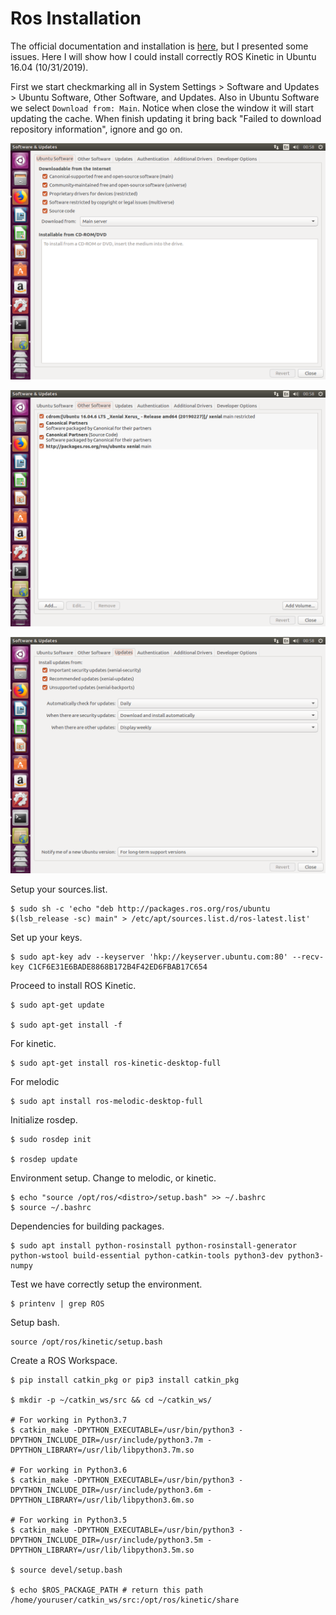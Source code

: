 # Ros Installation
The official documentation and installation is [here](http://wiki.ros.org/kinetic/Installation/Ubuntu), but I presented some issues. Here I will show how I could install correctly ROS Kinetic in Ubuntu 16.04 (10/31/2019).

First we start checkmarking all in System Settings > Software and Updates > Ubuntu Software, Other Software, and Updates.
Also in Ubuntu Software we select `Download from: Main`. Notice when close the window it will start updating the cache. When finish updating it bring back "Failed to download repository information", ignore and go on.

![alt text](https://github.com/ghunshoot/RTAB-Map-ROS-Kinect/blob/master/Img/1.png)

![alt text](https://github.com/ghunshoot/RTAB-Map-ROS-Kinect/blob/master/Img/2.png)

![alt text](https://github.com/ghunshoot/RTAB-Map-ROS-Kinect/blob/master/Img/3.png)

Setup your sources.list.
```
$ sudo sh -c 'echo "deb http://packages.ros.org/ros/ubuntu $(lsb_release -sc) main" > /etc/apt/sources.list.d/ros-latest.list'
```
Set up your keys.
```
$ sudo apt-key adv --keyserver 'hkp://keyserver.ubuntu.com:80' --recv-key C1CF6E31E6BADE8868B172B4F42ED6FBAB17C654
```
Proceed to install ROS Kinetic.
```
$ sudo apt-get update

$ sudo apt-get install -f
```
For kinetic.
```
$ sudo apt-get install ros-kinetic-desktop-full
```
For melodic
```
$ sudo apt install ros-melodic-desktop-full
```
Initialize rosdep.
```
$ sudo rosdep init

$ rosdep update
```
Environment setup. Change <distro> to melodic, or kinetic.

```
$ echo "source /opt/ros/<distro>/setup.bash" >> ~/.bashrc
$ source ~/.bashrc
```
Dependencies for building packages.
```
$ sudo apt install python-rosinstall python-rosinstall-generator python-wstool build-essential python-catkin-tools python3-dev python3-numpy 
```
Test we have correctly setup the environment.
```
$ printenv | grep ROS
```
Setup bash.
```
source /opt/ros/kinetic/setup.bash
```
Create a ROS Workspace.
```
$ pip install catkin_pkg or pip3 install catkin_pkg

$ mkdir -p ~/catkin_ws/src && cd ~/catkin_ws/

# For working in Python3.7
$ catkin_make -DPYTHON_EXECUTABLE=/usr/bin/python3 -DPYTHON_INCLUDE_DIR=/usr/include/python3.7m -DPYTHON_LIBRARY=/usr/lib/libpython3.7m.so

# For working in Python3.6
$ catkin_make -DPYTHON_EXECUTABLE=/usr/bin/python3 -DPYTHON_INCLUDE_DIR=/usr/include/python3.6m -DPYTHON_LIBRARY=/usr/lib/libpython3.6m.so

# For working in Python3.5
$ catkin_make -DPYTHON_EXECUTABLE=/usr/bin/python3 -DPYTHON_INCLUDE_DIR=/usr/include/python3.5m -DPYTHON_LIBRARY=/usr/lib/libpython3.5m.so

$ source devel/setup.bash

$ echo $ROS_PACKAGE_PATH # return this path /home/youruser/catkin_ws/src:/opt/ros/kinetic/share
```
